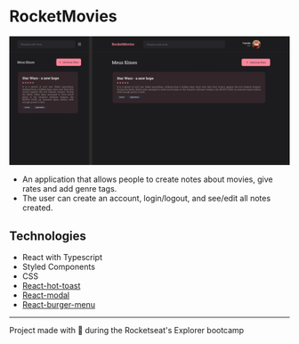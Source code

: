 # RocketMovies

![rocketmovies image](./images/project.jpg)

- An application that allows people to create notes about movies, give rates and add genre tags.
- The user can create an account, login/logout, and see/edit all notes created.

## Technologies

- React with Typescript
- Styled Components
- CSS
- [React-hot-toast](https://react-hot-toast.com/)
- [React-modal](http://reactcommunity.org/react-modal/)
- [React-burger-menu](http://negomi.github.io/react-burger-menu/)

---

Project made with 💜 during the Rocketseat's Explorer bootcamp
